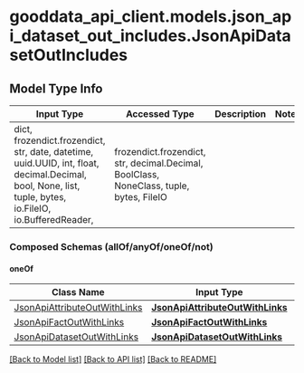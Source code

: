 # gooddata_api_client.models.json_api_dataset_out_includes.JsonApiDatasetOutIncludes

## Model Type Info
Input Type | Accessed Type | Description | Notes
------------ | ------------- | ------------- | -------------
dict, frozendict.frozendict, str, date, datetime, uuid.UUID, int, float, decimal.Decimal, bool, None, list, tuple, bytes, io.FileIO, io.BufferedReader,  | frozendict.frozendict, str, decimal.Decimal, BoolClass, NoneClass, tuple, bytes, FileIO |  | 

### Composed Schemas (allOf/anyOf/oneOf/not)
#### oneOf
Class Name | Input Type | Accessed Type | Description | Notes
------------- | ------------- | ------------- | ------------- | -------------
[JsonApiAttributeOutWithLinks](JsonApiAttributeOutWithLinks.md) | [**JsonApiAttributeOutWithLinks**](JsonApiAttributeOutWithLinks.md) | [**JsonApiAttributeOutWithLinks**](JsonApiAttributeOutWithLinks.md) |  | 
[JsonApiFactOutWithLinks](JsonApiFactOutWithLinks.md) | [**JsonApiFactOutWithLinks**](JsonApiFactOutWithLinks.md) | [**JsonApiFactOutWithLinks**](JsonApiFactOutWithLinks.md) |  | 
[JsonApiDatasetOutWithLinks](JsonApiDatasetOutWithLinks.md) | [**JsonApiDatasetOutWithLinks**](JsonApiDatasetOutWithLinks.md) | [**JsonApiDatasetOutWithLinks**](JsonApiDatasetOutWithLinks.md) |  | 

[[Back to Model list]](../../README.md#documentation-for-models) [[Back to API list]](../../README.md#documentation-for-api-endpoints) [[Back to README]](../../README.md)
